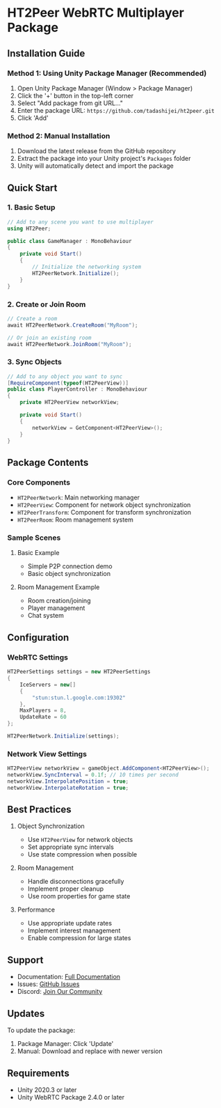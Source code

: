 # HT2Peer WebRTC Multiplayer Package

## Installation Guide

### Method 1: Using Unity Package Manager (Recommended)
1. Open Unity Package Manager (Window > Package Manager)
2. Click the '+' button in the top-left corner
3. Select "Add package from git URL..."
4. Enter the package URL: `https://github.com/tadashijei/ht2peer.git`
5. Click 'Add'

### Method 2: Manual Installation
1. Download the latest release from the GitHub repository
2. Extract the package into your Unity project's `Packages` folder
3. Unity will automatically detect and import the package

## Quick Start

### 1. Basic Setup
```csharp
// Add to any scene you want to use multiplayer
using HT2Peer;

public class GameManager : MonoBehaviour
{
    private void Start()
    {
        // Initialize the networking system
        HT2PeerNetwork.Initialize();
    }
}
```

### 2. Create or Join Room
```csharp
// Create a room
await HT2PeerNetwork.CreateRoom("MyRoom");

// Or join an existing room
await HT2PeerNetwork.JoinRoom("MyRoom");
```

### 3. Sync Objects
```csharp
// Add to any object you want to sync
[RequireComponent(typeof(HT2PeerView))]
public class PlayerController : MonoBehaviour
{
    private HT2PeerView networkView;

    private void Start()
    {
        networkView = GetComponent<HT2PeerView>();
    }
}
```

## Package Contents

### Core Components
- `HT2PeerNetwork`: Main networking manager
- `HT2PeerView`: Component for network object synchronization
- `HT2PeerTransform`: Component for transform synchronization
- `HT2PeerRoom`: Room management system

### Sample Scenes
1. Basic Example
   - Simple P2P connection demo
   - Basic object synchronization

2. Room Management Example
   - Room creation/joining
   - Player management
   - Chat system

## Configuration

### WebRTC Settings
```csharp
HT2PeerSettings settings = new HT2PeerSettings
{
    IceServers = new[]
    {
        "stun:stun.l.google.com:19302"
    },
    MaxPlayers = 8,
    UpdateRate = 60
};

HT2PeerNetwork.Initialize(settings);
```

### Network View Settings
```csharp
HT2PeerView networkView = gameObject.AddComponent<HT2PeerView>();
networkView.SyncInterval = 0.1f; // 10 times per second
networkView.InterpolatePosition = true;
networkView.InterpolateRotation = true;
```

## Best Practices

1. Object Synchronization
   - Use `HT2PeerView` for network objects
   - Set appropriate sync intervals
   - Use state compression when possible

2. Room Management
   - Handle disconnections gracefully
   - Implement proper cleanup
   - Use room properties for game state

3. Performance
   - Use appropriate update rates
   - Implement interest management
   - Enable compression for large states

## Support

- Documentation: [Full Documentation](docs/README.md)
- Issues: [GitHub Issues](https://github.com/yourusername/ht2peer/issues)
- Discord: [Join Our Community](https://discord.gg/ht2peer)

## Updates

To update the package:
1. Package Manager: Click 'Update'
2. Manual: Download and replace with newer version

## Requirements
- Unity 2020.3 or later
- Unity WebRTC Package 2.4.0 or later
